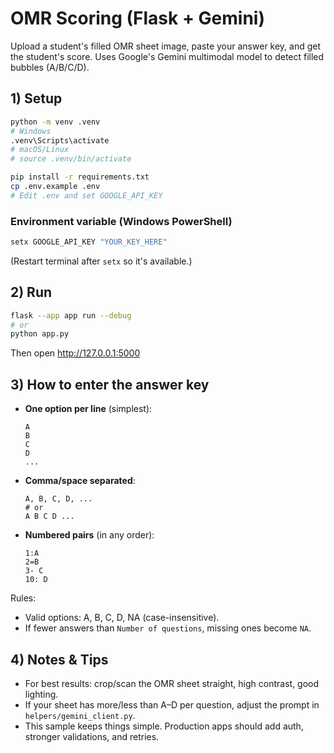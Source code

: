 # OMR Scoring (Flask + Gemini)

Upload a student's filled OMR sheet image, paste your answer key, and get the student's score.
Uses Google's Gemini multimodal model to detect filled bubbles (A/B/C/D).

## 1) Setup

```bash
python -m venv .venv
# Windows
.venv\Scripts\activate
# macOS/Linux
# source .venv/bin/activate

pip install -r requirements.txt
cp .env.example .env
# Edit .env and set GOOGLE_API_KEY
```

### Environment variable (Windows PowerShell)
```powershell
setx GOOGLE_API_KEY "YOUR_KEY_HERE"
```
(Restart terminal after `setx` so it's available.)

## 2) Run

```bash
flask --app app run --debug
# or
python app.py
```

Then open http://127.0.0.1:5000

## 3) How to enter the answer key

- **One option per line** (simplest):
  ```
  A
  B
  C
  D
  ...
  ```

- **Comma/space separated**:
  ```
  A, B, C, D, ...
  # or
  A B C D ...
  ```

- **Numbered pairs** (in any order):
  ```
  1:A
  2=B
  3- C
  10: D
  ```

Rules:
- Valid options: A, B, C, D, NA (case-insensitive).
- If fewer answers than `Number of questions`, missing ones become `NA`.

## 4) Notes & Tips

- For best results: crop/scan the OMR sheet straight, high contrast, good lighting.
- If your sheet has more/less than A–D per question, adjust the prompt in `helpers/gemini_client.py`.
- This sample keeps things simple. Production apps should add auth, stronger validations, and retries.
